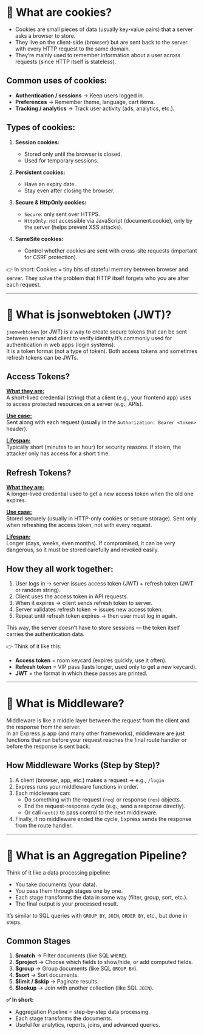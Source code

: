 # 🍪 What are cookies?
- Cookies are small pieces of data (usually key-value pairs) that a server asks a browser to store.
- They live on the client-side (browser) but are sent back to the server with every HTTP request to the same domain.
- They’re mainly used to remember information about a user across requests (since HTTP itself is stateless).

## Common uses of cookies:
- **Authentication / sessions** -> Keep users logged in.
- **Preferences** -> Remember theme, language, cart items.
- **Tracking / analytics** -> Track user activity (ads, analytics, etc.).

## Types of cookies:
1. **Session cookies:**
    - Stored only until the browser is closed.
    - Used for temporary sessions.

2. **Persistent cookies:**
    - Have an expiry date.
    - Stay even after closing the browser.

3. **Secure & HttpOnly cookies:**
    - `Secure`: only sent over HTTPS.
    - `HttpOnly`: not accessible via JavaScript (document.cookie), only by the server (helps prevent XSS attacks).

4. **SameSite cookies:**
    - Control whether cookies are sent with cross-site requests (important for CSRF protection).

👉 In short: Cookies = tiny bits of stateful memory between browser and server. They solve the problem that HTTP itself forgets who you are after each request.

---

# 🔑 What is jsonwebtoken (JWT)?
`jsonwebtoken` (or JWT) is a way to create secure tokens that can be sent between server and client to verify identity.It’s commonly used for authentication in web apps (login systems).  
It is a token format (not a type of token). Both access tokens and sometimes refresh tokens can be JWTs.

## Access Tokens?
**<u>What they are:</u>**  
A short-lived credential (string) that a client (e.g., your frontend app) uses to access protected resources on a server (e.g., APIs).

**<u>Use case:</u>**  
Sent along with each request (usually in the `Authorization: Bearer <token>` header).

**<u>Lifespan:</u>**  
Typically short (minutes to an hour) for security reasons.
If stolen, the attacker only has access for a short time.

## Refresh Tokens?
**<u>What they are:</u>**  
A longer-lived credential used to get a new access token when the old one expires.

**<u>Use case:</u>**  
Stored securely (usually in HTTP-only cookies or secure storage). Sent only when refreshing the access token, not with every request.

**<u>Lifespan:</u>**  
Longer (days, weeks, even months). If compromised, it can be very dangerous, so it must be stored carefully and revoked easily.

## How they all work together:
1. User logs in -> server issues access token (JWT) + refresh token (JWT or random string).
2. Client uses the access token in API requests.
3. When it expires -> client sends refresh token to server.
4. Server validates refresh token -> issues new access token.
5. Repeat until refresh token expires -> then user must log in again.

This way, the server doesn’t have to store sessions — the token itself carries the authentication data.

👉 Think of it like this:
- **Access token** = room keycard (expires quickly, use it often).
- **Refresh token** = VIP pass (lasts longer, used only to get a new keycard).
- **JWT** = the format in which these passes are printed.

---

# 📌 What is Middleware?
Middleware is like a middle layer between the request from the client and the response from the server.  
In an Express.js app (and many other frameworks), middleware are just functions that run before your request reaches the final route handler or before the response is sent back.

## How Middleware Works (Step by Step)?
1. A client (browser, app, etc.) makes a request → e.g., `/login`
2. Express runs your middleware functions in order.
3. Each middleware can:
    - Do something with the request (`req`) or response (`res`) objects.
    - End the request-response cycle (e.g., send a response directly).
    - Or call `next()` to pass control to the next middleware.
4. Finally, if no middleware ended the cycle, Express sends the response from the route handler.

---

# 📌 What is an Aggregation Pipeline?
Think of it like a data processing pipeline:
- You take documents (your data).
- You pass them through stages one by one.
- Each stage transforms the data in some way (filter, group, sort, etc.).
- The final output is your processed result.

It’s similar to SQL queries with `GROUP BY`, `JOIN`, `ORDER BY`, etc., but done in steps.

## Common Stages
1. **$match** -> Filter documents (like SQL `WHERE`).
2. **$project** -> Choose which fields to show/hide, or add computed fields.
3. **$group** -> Group documents (like SQL `GROUP BY`).
4. **$sort** -> Sort documents.
5. **$limit / $skip** -> Paginate results.
6. **$lookup** -> Join with another collection (like SQL `JOIN`).

**✅ In short:**
- Aggregation Pipeline = step-by-step data processing.
- Each stage transforms the documents.
- Useful for analytics, reports, joins, and advanced queries.